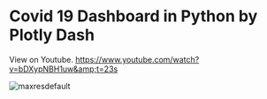 # Covid 19 Dashboard in Python by Plotly Dash
View on Youtube. https://www.youtube.com/watch?v=bDXypNBH1uw&amp;t=23s


![maxresdefault](https://user-images.githubusercontent.com/76989404/106139215-f9da0f80-618e-11eb-960e-a2f78a428e2a.jpg)
